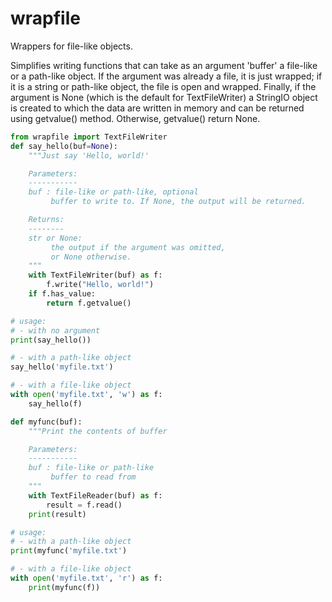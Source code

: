 # wrapfile

Wrappers for file-like objects.

Simplifies writing functions that can take as an argument 'buffer'
a file-like or a path-like object. If the argument was already a file,
it is just wrapped; if it is a string or path-like object, the file is
open and wrapped. Finally, if the argument is None (which is the
default for TextFileWriter) a StringIO object is created to which the
data are written in memory and can be returned using getvalue()
method. Otherwise, getvalue() return None.

```python
from wrapfile import TextFileWriter
def say_hello(buf=None):
    """Just say 'Hello, world!'

    Parameters:
    -----------
    buf : file-like or path-like, optional
         buffer to write to. If None, the output will be returned.

    Returns:
    --------
    str or None:
         the output if the argument was omitted,
         or None otherwise.
    """
    with TextFileWriter(buf) as f:
        f.write("Hello, world!")
    if f.has_value:
        return f.getvalue()

# usage:
# - with no argument
print(say_hello())

# - with a path-like object
say_hello('myfile.txt')

# - with a file-like object
with open('myfile.txt', 'w') as f:
    say_hello(f)

def myfunc(buf):
    """Print the contents of buffer

    Parameters:
    -----------
    buf : file-like or path-like
         buffer to read from
    """
    with TextFileReader(buf) as f:
        result = f.read()
    print(result)

# usage:
# - with a path-like object
print(myfunc('myfile.txt')

# - with a file-like object
with open('myfile.txt', 'r') as f:
    print(myfunc(f))
```
